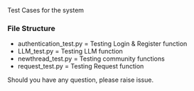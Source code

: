 Test Cases for the system  

### File Structure   
   
- authentication_test.py = Testing Login & Register function  
- LLM_test.py = Testing LLM function  
- newthread_test.py = Testing community functions  
- request_test.py = Testing Request function  
  
Should you have any question, please raise issue.  